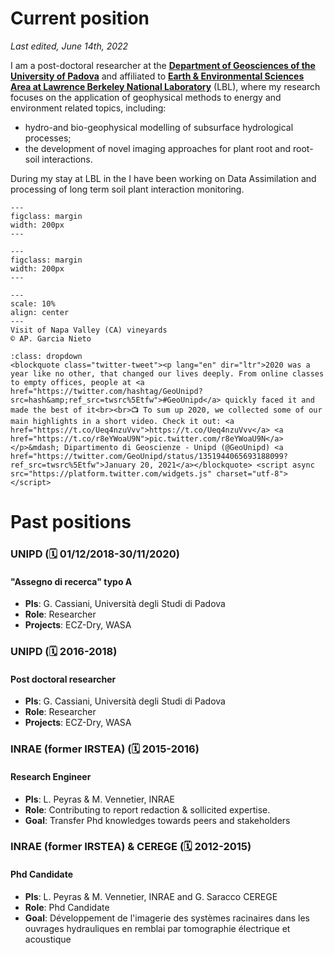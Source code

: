 # Current position


_Last edited, June 14th, 2022_


I am a post-doctoral researcher at the **[Department of Geosciences of the University of Padova](https://www.unipd.it/en/geo)** and affiliated to **[Earth & Environmental Sciences Area at Lawrence Berkeley National Laboratory](https://eesa.lbl.gov/)** (LBL), where my research focuses on the application of geophysical methods to energy and environment related topics, including: 

- hydro-and bio-geophysical modelling of subsurface hydrological processes;
- the development of novel imaging approaches for plant root and root-soil interactions. 

During my stay at LBL in the I have been working on Data Assimilation and processing of long term soil plant interaction monitoring. 


```{figure} /img/unipd.jpg
---
figclass: margin
width: 200px
---
```

```{figure} /img/BerkeleyLablogo.png
---
figclass: margin
width: 200px
---
```



```{figure} ../img/20211127_160259.jpg
---
scale: 10%
align: center
---
Visit of Napa Valley (CA) vineyards
© AP. Garcia Nieto
```

```{seealso}
:class: dropdown
<blockquote class="twitter-tweet"><p lang="en" dir="ltr">2020 was a year like no other, that changed our lives deeply. From online classes to empty offices, people at <a href="https://twitter.com/hashtag/GeoUnipd?src=hash&amp;ref_src=twsrc%5Etfw">#GeoUnipd</a> quickly faced it and made the best of it<br><br>📺 To sum up 2020, we collected some of our main highlights in a short video. Check it out: <a href="https://t.co/Ueq4nzuVvv">https://t.co/Ueq4nzuVvv</a> <a href="https://t.co/r8eYWoaU9N">pic.twitter.com/r8eYWoaU9N</a></p>&mdash; Dipartimento di Geoscienze - Unipd (@GeoUnipd) <a href="https://twitter.com/GeoUnipd/status/1351944065693188099?ref_src=twsrc%5Etfw">January 20, 2021</a></blockquote> <script async src="https://platform.twitter.com/widgets.js" charset="utf-8"></script>

```

#  Past positions

###  UNIPD (🗓️ 01/12/2018-30/11/2020)
#### "Assegno di recerca" typo A 

- **PIs**: G. Cassiani, Università degli Studi di Padova
- **Role**: Researcher 
- **Projects**: ECZ-Dry, WASA


###  UNIPD (🗓️ 2016-2018)
#### Post doctoral researcher

- **PIs**: G. Cassiani, Università degli Studi di Padova
- **Role**: Researcher 
- **Projects**: ECZ-Dry, WASA


###  INRAE (former IRSTEA) (🗓️ 2015-2016)
#### Research Engineer

- **PIs**: L. Peyras & M. Vennetier, INRAE
- **Role**: Contributing to report redaction & sollicited expertise. 
- **Goal**: Transfer Phd knowledges towards peers and stakeholders


###  INRAE (former IRSTEA) & CEREGE (🗓️ 2012-2015)
#### Phd Candidate 

- **PIs**: L. Peyras & M. Vennetier, INRAE and G. Saracco CEREGE
- **Role**: Phd Candidate 
- **Goal**: Développement de l'imagerie des systèmes racinaires dans les ouvrages hydrauliques en remblai par tomographie électrique et acoustique








